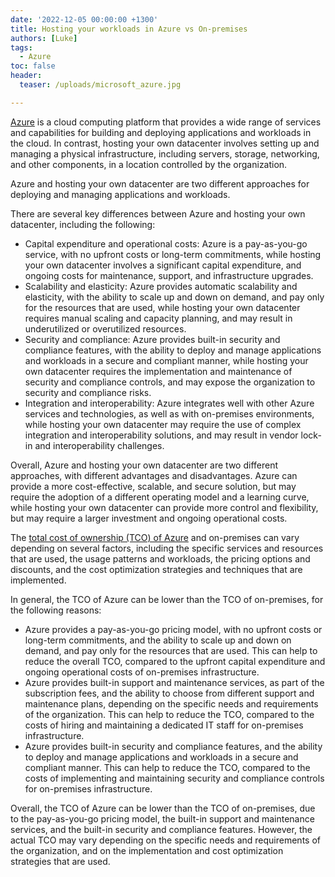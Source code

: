 ```yaml
---
date: '2022-12-05 00:00:00 +1300'
title: Hosting your workloads in Azure vs On-premises
authors: [Luke]
tags:
  - Azure
toc: false
header:
  teaser: /uploads/microsoft_azure.jpg

---
```


[Azure](https://azure.microsoft.com/en-us/?WT.mc_id=AZ-MVP-5004796 "Do more with less— On Azure") is a cloud computing platform that provides a wide range of services and capabilities for building and deploying applications and workloads in the cloud. In contrast, hosting your own datacenter involves setting up and managing a physical infrastructure, including servers, storage, networking, and other components, in a location controlled by the organization.

Azure and hosting your own datacenter are two different approaches for deploying and managing applications and workloads.

There are several key differences between Azure and hosting your own datacenter, including the following:

* Capital expenditure and operational costs: Azure is a pay-as-you-go service, with no upfront costs or long-term commitments, while hosting your own datacenter involves a significant capital expenditure, and ongoing costs for maintenance, support, and infrastructure upgrades.
* Scalability and elasticity: Azure provides automatic scalability and elasticity, with the ability to scale up and down on demand, and pay only for the resources that are used, while hosting your own datacenter requires manual scaling and capacity planning, and may result in underutilized or overutilized resources.
* Security and compliance: Azure provides built-in security and compliance features, with the ability to deploy and manage applications and workloads in a secure and compliant manner, while hosting your own datacenter requires the implementation and maintenance of security and compliance controls, and may expose the organization to security and compliance risks.
* Integration and interoperability: Azure integrates well with other Azure services and technologies, as well as with on-premises environments, while hosting your own datacenter may require the use of complex integration and interoperability solutions, and may result in vendor lock-in and interoperability challenges.

Overall, Azure and hosting your own datacenter are two different approaches, with different advantages and disadvantages. Azure can provide a more cost-effective, scalable, and secure solution, but may require the adoption of a different operating model and a learning curve, while hosting your own datacenter can provide more control and flexibility, but may require a larger investment and ongoing operational costs.

The [total cost of ownership (TCO) of Azure](https://azure.microsoft.com/pricing/tco/calculator/?WT.mc_id=AZ-MVP-5004796 "Total Cost of Ownership (TCO) Calculator") and on-premises can vary depending on several factors, including the specific services and resources that are used, the usage patterns and workloads, the pricing options and discounts, and the cost optimization strategies and techniques that are implemented.

In general, the TCO of Azure can be lower than the TCO of on-premises, for the following reasons:

* Azure provides a pay-as-you-go pricing model, with no upfront costs or long-term commitments, and the ability to scale up and down on demand, and pay only for the resources that are used. This can help to reduce the overall TCO, compared to the upfront capital expenditure and ongoing operational costs of on-premises infrastructure.
* Azure provides built-in support and maintenance services, as part of the subscription fees, and the ability to choose from different support and maintenance plans, depending on the specific needs and requirements of the organization. This can help to reduce the TCO, compared to the costs of hiring and maintaining a dedicated IT staff for on-premises infrastructure.
* Azure provides built-in security and compliance features, and the ability to deploy and manage applications and workloads in a secure and compliant manner. This can help to reduce the TCO, compared to the costs of implementing and maintaining security and compliance controls for on-premises infrastructure.

Overall, the TCO of Azure can be lower than the TCO of on-premises, due to the pay-as-you-go pricing model, the built-in support and maintenance services, and the built-in security and compliance features. However, the actual TCO may vary depending on the specific needs and requirements of the organization, and on the implementation and cost optimization strategies that are used.
